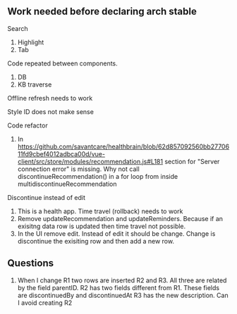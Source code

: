 ## Work needed before declaring arch stable

Search 
   1. Highlight
   2. Tab

Code repeated between components.
   1. DB  
   2. KB traverse

Offline refresh needs to work

Style ID does not make sense

Code refactor

1. In https://github.com/savantcare/healthbrain/blob/62d857092560bb2770611fd9cbef4012adbca00d/vue-client/src/store/modules/recommendation.js#L181 section for "Server connection error" is missing. Why not call discontinueRecommendation() in a for loop from inside multidiscontinueRecommendation

Discontinue instead of edit

   1. This is a health app. Time travel (rollback) needs to work
   2. Remove updateRecommendation and updateReminders. Because if an exisitng data row is updated then time travel not possible.
   3. In the UI remove edit. Instead of edit it should be change. Change is discontinue the exisiting row and then add a new row.


## Questions

1. When I change R1 two rows are inserted R2 and R3.
All three are related by the field parentID.
R2 has two fields different from R1. These fields are discontinuedBy and discontinuedAt
R3 has the new description.
Can I avoid creating R2

